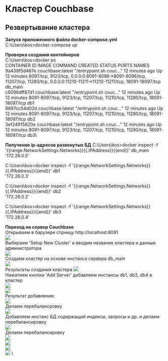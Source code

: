 # Кластер Couchbase

## Резвертывание кластера

**Запуск приложенного файла docker-compose.yml**\
C:\Users\kos>docker-compose up

**Проверка создания контейнеров**\
C:\Users\kos>docker ps\
CONTAINER ID   IMAGE              COMMAND                  CREATED          STATUS          PORTS                                                                                                                               NAMES\
9a439f5d467e   couchbase:latest   "/entrypoint.sh couc…"   12 minutes ago   Up 12 minutes   8097/tcp, 9123/tcp, 0.0.0.0:8091-8096->8091-8096/tcp, 11207/tcp, 11280/tcp, 0.0.0.0:11210-11211->11210-11211/tcp, 18091-18097/tcp   db_main\
c9296dff87d1   couchbase:latest   "/entrypoint.sh couc…"   12 minutes ago   Up 12 minutes   8091-8097/tcp, 9123/tcp, 11207/tcp, 11210/tcp, 11280/tcp, 18091-18097/tcp                                                           db1\
8697cc54d02d   couchbase:latest   "/entrypoint.sh couc…"   12 minutes ago   Up 12 minutes   8091-8097/tcp, 9123/tcp, 11207/tcp, 11210/tcp, 11280/tcp, 18091-18097/tcp                                                           db2\
3ef24915820e   couchbase:latest   "/entrypoint.sh couc…"   12 minutes ago   Up 12 minutes   8091-8097/tcp, 9123/tcp, 11207/tcp, 11210/tcp, 11280/tcp, 18091-18097/tcp                                                           db3\

**Получение ip-адресов развенутых БД**
C:\Users\kos>docker inspect -f '{{range.NetworkSettings.Networks}}{{.IPAddress}}{{end}}' db_main\
'172.26.0.5'

C:\Users\kos>docker inspect -f '{{range.NetworkSettings.Networks}}{{.IPAddress}}{{end}}' db1\
'172.26.0.3'

C:\Users\kos>docker inspect -f '{{range.NetworkSettings.Networks}}{{.IPAddress}}{{end}}' db2\
'172.26.0.2'

C:\Users\kos>docker inspect -f '{{range.NetworkSettings.Networks}}{{.IPAddress}}{{end}}' db3\
'172.26.0.4'

**Переход на сервер Couchbase**\
Открываем в барузере стрницу http://localhost:8091 \
![](pictures/01.jpg) \
Выбираем 'Setup New Cluster' и вводим название кластера и данные администратора \
![](pictures/02.jpg)\
Создаем кластер на основе инстанса сервера db_main\
![](pictures/03.jpg) \
Результаты создания кластера 
![](pictures/04.jpg) \
Нажатием кнопки 'Add Server' добавляем инстансы db1, db3, db4 в кластер\
![](pictures/05.jpg) \
![](pictures/06.jpg) \
Результат добавления:\
![](pictures/07.jpg) \
Делаем перебалансровку \
![](pictures/08.jpg) \
Добавляем инстанс БД содержащий индексы, запросы и др. и делаем перебалансировку \
![](pictures/09.jpg) \
Делаем перебалансировку \
![](pictures/10.jpg) \
![](pictures/11.jpg) \
![](pictures/12.jpg) \
![](pictures/13.jpg) \